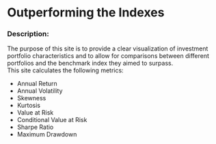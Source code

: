 # Outperforming the Indexes
### Description:
The purpose of this site is to provide a clear visualization of investment portfolio characteristics and to allow for comparisons between different portfolios and the benchmark index they aimed to surpass.  
This site calculates the following metrics:
- Annual Return
- Annual Volatility
- Skewness
- Kurtosis
- Value at Risk
- Conditional Value at Risk
- Sharpe Ratio
- Maximum Drawdown
